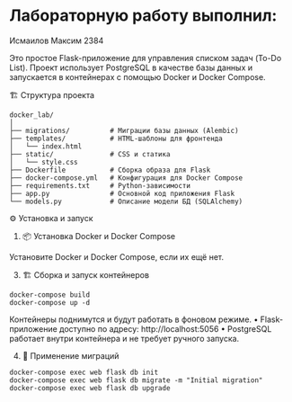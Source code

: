 # Лабораторную работу выполнил:
Исмаилов Максим 2384


Это простое Flask-приложение для управления списком задач (To-Do List).
Проект использует PostgreSQL в качестве базы данных и запускается в контейнерах с помощью Docker и Docker Compose.

🏗️ Структура проекта

```
docker_lab/
│
├── migrations/          # Миграции базы данных (Alembic)
├── templates/           # HTML-шаблоны для фронтенда
│   └── index.html
├── static/              # CSS и статика
│   └── style.css
├── Dockerfile           # Сборка образа для Flask
├── docker-compose.yml   # Конфигурация для Docker Compose
├── requirements.txt     # Python-зависимости
├── app.py               # Основной код приложения Flask
└── models.py            # Описание модели БД (SQLAlchemy)
```

⚙️ Установка и запуск

1. 📦 Установка Docker и Docker Compose

Установите Docker и Docker Compose, если их ещё нет.


3. 🏗️ Сборка и запуск контейнеров
```
docker-compose build
docker-compose up -d
```

Контейнеры поднимутся и будут работать в фоновом режиме.
	•	Flask-приложение доступно по адресу: http://localhost:5056
	•	PostgreSQL работает внутри контейнера и не требует ручного запуска.

4. 🔧 Применение миграций 

```
docker-compose exec web flask db init
docker-compose exec web flask db migrate -m "Initial migration"
docker-compose exec web flask db upgrade
```


